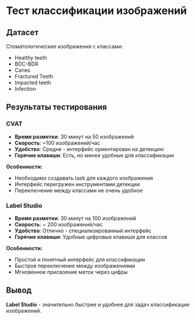 # Тест классификации изображений

## Датасет
Стоматологические изображения с классами:
- Healthy teeth
- BDC-BDR  
- Caries
- Fractured Teeth
- Impacted teeth
- Infection

## Результаты тестирования

### CVAT
- **Время разметки**: 30 минут на 50 изображений
- **Скорость**: ~100 изображений/час
- **Удобство**: Средне - интерфейс ориентирован на детекцию
- **Горячие клавиши**: Есть, но менее удобные для классификации

**Особенности:**
- Необходимо создавать task для каждого изображения
- Интерфейс перегружен инструментами детекции
- Переключение между классами не очень удобное

### Label Studio  
- **Время разметки**: 30 минут на 100 изображений
- **Скорость**: ~ 200 изображений/час
- **Удобство**: Отлично - специализированный интерфейс
- **Горячие клавиши**: Удобные цифровые клавиши для классов

**Особенности:**
- Простой и понятный интерфейс для классификации
- Быстрое переключение между изображениями  
- Мгновенное присвоение меток через цифры

## Вывод
**Label Studio** - значительно быстрее и удобнее для задач классификации изображений.